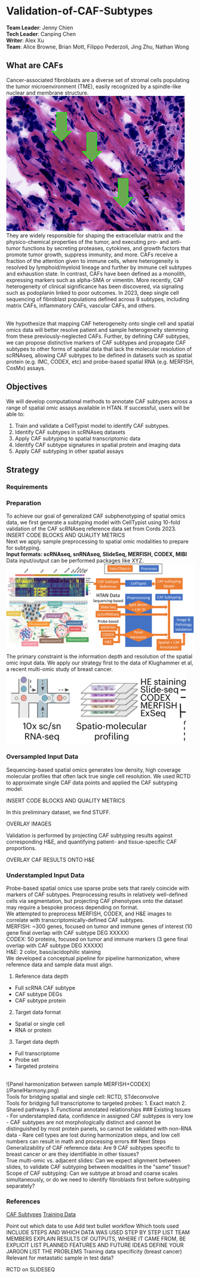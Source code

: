 # Validation-of-CAF-Subtypes
<b>Team Leader</b>: Jenny Chien <br>
<b>Tech Leader</b>: Canping Chen <br>
<b>Writer</b>: Alex Xu <br>
<b>Team</b>: Alice Browne, Brian Mott, Filippo Pederzoli, Jing Zhu, Nathan Wong
## What are CAFs
Cancer-associated fibroblasts are a diverse set of stromal cells populating the tumor microenvironment (TME), easily recognized by a spindle-like nuclear and membrane structure.
<br>
![Fibroblasts in tumor tissue](/FibroblastSample.png)
<br>
They are widely responsible for shaping the extracellular matrix and the physico-chemical properties of the tumor, and executing pro- and anti-tumor functions by secreting proteases, cytokines, and growth factors that promote tumor growth, suppress immunity, and more. CAFs receive a fraction of the attention given to immune cells, where heterogeneity is resolved by lymphoid/myeloid lineage and further by immune cell subtypes and exhaustion state. In contrast, CAFs have been defined as a monolith, expressing markers such as alpha-SMA or vimentin. More recently, CAF heterogeneity of clinical significance has been discovered, via signaling such as podoplanin linked to poor outcomes. In 2023, deep single cell sequencing of fibroblast populations defined across 9 subtypes, including matrix CAFs, inflammatory CAFs, vascular CAFs, and others.
<br>
<!--![CAF subtypes](/CAFTypes.png)-->
<br>
We hypothesize that mapping CAF heterogeneity onto single cell and spatial omics data will better resolve patient and sample heterogeneity stemming from these previously-neglected CAFs. Further, by defining CAF subtypes, we can propose distinctive markers of CAF subtypes and propagate CAF subtypes to other forms of spatial data that lack the molecular resolution of scRNAseq, allowing CAF subtypes to be defined in datasets such as spatial protein (e.g. IMC, CODEX, etc) and probe-based spatial RNA (e.g. MERFISH, CosMx) assays.

## Objectives
We will develop computational methods to annotate CAF subtypes across a range of spatial omic assays available in HTAN.
If successful, users will be able to:
1. Train and validate a CellTypist model to identify CAF subtypes.
2. Identify CAF subtypes in scRNAseq datasets
3. Apply CAF subtyping to spatial transcriptomic data
4. Identify CAF subtype signatures in spatial protein and imaging data
5. Apply CAF subtyping in other spatial assays

## Strategy
### Requirements

### Preparation
To achieve our goal of generalized CAF subphenotyping of spatial omics data, we first generate a subtyping model with CellTypist using 10-fold validation of the CAF scRNAseq reference data set from Cords 2023.
INSERT CODE BLOCKS AND QUALITY METRICS
<br>
Next we apply sample preprocessing to spatial omic modalities to prepare for subtyping.
<br>
<b>Input formats: scRNAseq, snRNAseq, SlideSeq, MERFISH, CODEX, MIBI
</b>
<br>
Data input/output can be performed packages like XYZ.
<br>
![Strategy to address objectives](/Pipeline.png)
<br>
The primary constraint is the information depth and resolution of the spatial omic input data. We apply our strategy first to the data of Klughammer et al, a recent multi-omic study of breast cancer.
<br>
![Multi-omic modalities used in Klughammer et al.](/NMmodalitiessub.png)
<br>
### Oversampled Input Data
Sequencing-based spatial omics generates low density, high coverage molecular profiles that often lack true single cell resolution. We used RCTD to approximate single CAF data points and applied the CAF subtyping model.

INSERT CODE BLOCKS AND QUALITY METRICS

In this preliminary dataset, we find STUFF.

OVERLAY IMAGES

Validation is performed by projecting CAF subtyping results against corresponding H&E, and quantifying patient- and tissue-specific CAF proportions.

OVERLAY CAF RESULTS ONTO H&E

### Understampled Input Data
Probe-based spatial omics use sparse probe sets that rarely coincide with markers of CAF subtypes. Preprocessing results in relatively well-defined cells via segmentation, but projecting CAF phenotypes onto the dataset may require a bespoke process depending on format.
<br>
We attempted to preprocess MERFISH, CODEX, and H&E images to correlate with transcriptomically-defined CAF subtypes.
<br>
MERFISH: ~300 genes, focused on tumor and immune genes of interest (10 gene final overlap with CAF subtype DEG XXXXX)
<br>
CODEX: 50 proteins, focused on tumor and immune markers (3 gene final overlap with CAF subtype DEG XXXXX)
<br>
H&E: 2 color, baso/acidophilic staining
<br>
We developed a conceptual pipeline for pipeline harmonization, where reference data and sample data must align.
1. Reference data depth
  - Full scRNA CAF subtype
  - CAF subtype DEGs
  - CAF subtype protein
2. Target data format
  - Spatial or single cell
  - RNA or protein
3. Target data depth
  - Full transcriptome
  - Probe set
  - Targeted proteins
<br>
![Panel harmonization between sample MERFISH+CODEX](/PanelHarmony.png)
<br>
Tools for bridging spatial and single cell: RCTD, STdeconvolve
<br>
Tools for bridging full transcriptome to targeted probes:
1. Exact match
2. Shared pathways
3. Functional annotated relationships
### Existing Issues
- For understampled data, confidence in assigned CAF subtypes is very low
- CAF subtypes are not morphologically distinct and cannot be distinguished by most protein panels, so cannot be validated with non-RNA data
- Rare cell types are lost during harmonization steps, and low cell numbers can result in math and processing errors
## Next Steps
Generalizability of CAF reference data: Are 9 CAF subtypes specific to breast cancer or are they identifiable in other tissues?<br>
True multi-omic vs. adjacent slides: Can we expect alignment between slides, to validate CAF subtyping between modalities in the "same" tissue?<br>
Scope of CAF subtyping: Can we subtype at broad and coarse scales simultaneously, or do we need to identify fibroblasts first before subtyping separately?<br>

### References
[CAF Subtypes](https://www.nature.com/articles/s41467-023-39762-1)
[Training Data](https://www.nature.com/articles/s41591-024-03215-z)


Point out which data to use
Add text bullet workflow
Which tools used
INCLUDE STEPS AND WHICH DATA WAS USED STEP BY STEP
LIST TEAM MEMBERS
EXPLAIN RESULTS OF OUTPUTS, WHERE IT CAME FROM, BE EXPLICIT
LIST PLANNED FEATURES AND FUTURE IDEAS
DEFINE YOUR JARGON
LIST THE PROBLEMS
Training data specificity (breast cancer)
Relevant for metastatic sample in test data?

RCTD on SLIDESEQ

